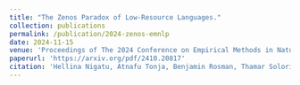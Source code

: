 ```yaml
---
title: "The Zenos Paradox of Low-Resource Languages."
collection: publications
permalink: /publication/2024-zenos-emnlp
date: 2024-11-15
venue: 'Proceedings of The 2024 Conference on Empirical Methods in Natural Language Processing (EMNLP 2024)'
paperurl: 'https://arxiv.org/pdf/2410.20817'
citation: 'Hellina Nigatu, Atnafu Tonja, Benjamin Rosman, Thamar Solorio, Monojit Choudhury. 2024. The Zenos Paradox of Low-Resource Languages. Proceedings of the Association for Computational Linguistics: EMNLP 2024, USA. Association for Computational Linguistics.'
---
```

